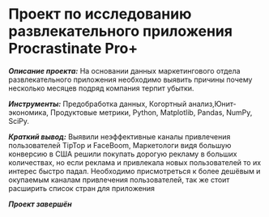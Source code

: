 # Проект по исследованию развлекательного приложения Procrastinate Pro+

***Описание проекта:***  На основании данных маркетингового отдела развлекательного приложения необходимо выявить причины почему несколько месяцев подряд компания терпит убытки.

***Инструменты:*** Предобработка данных, Когортный анализ,Юнит-экономика, Продуктовые метрики, Python, Matplotlib, Pandas, NumPy, SciPy. 

***Краткий вывод:*** Выявили неэффективные каналы привлечения пользователей TipTop и FaceBoom, Маркетологи видя большую конверсию в США решили покупать дорогую рекламу в больших количествах, но если реклама и привлекала новых пользователей то их интерес быстро падал. Необходимо присмотреться к более дешёвым и окупаемым каналам привлечения пользователей, так же стоит расширить список стран для приложения

 

***Проект завершён***
